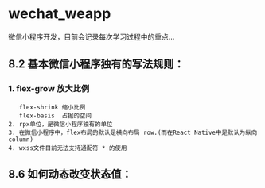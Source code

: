 # wechat_weapp
微信小程序开发，目前会记录每次学习过程中的重点...

## 8.2 基本微信小程序独有的写法规则：
### 1. flex-grow 放大比例
       flex-shrink 缩小比例
       flex-basis  占据的空间
    2. rpx单位，是微信小程序独有的单位
    3. 在微信小程序中，flex布局的默认是横向布局 row.(而在React Native中是默认为纵向column)
    4. wxss文件目前无法支持通配符 * 的使用

## 8.6 如何动态改变状态值：

    
